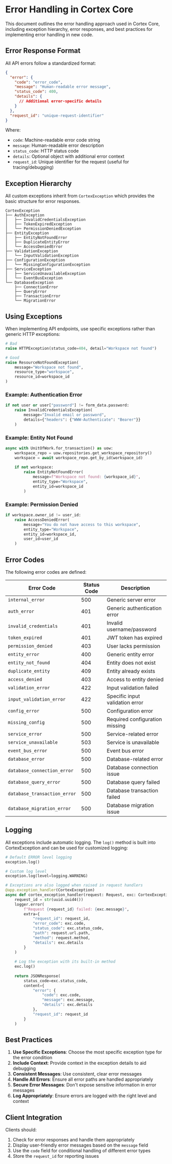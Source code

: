 # Error Handling in Cortex Core

This document outlines the error handling approach used in Cortex Core, including exception hierarchy, error responses, and best practices for implementing error handling in new code.

## Error Response Format

All API errors follow a standardized format:

```json
{
  "error": {
    "code": "error_code",
    "message": "Human-readable error message",
    "status_code": 400,
    "details": {
      // Additional error-specific details
    }
  },
  "request_id": "unique-request-identifier"
}
```

Where:
- `code`: Machine-readable error code string
- `message`: Human-readable error description
- `status_code`: HTTP status code
- `details`: Optional object with additional error context
- `request_id`: Unique identifier for the request (useful for tracing/debugging)

## Exception Hierarchy

All custom exceptions inherit from `CortexException` which provides the basic structure for error responses.

```
CortexException
├── AuthException
│   ├── InvalidCredentialsException
│   ├── TokenExpiredException
│   └── PermissionDeniedException
├── EntityException
│   ├── EntityNotFoundError
│   ├── DuplicateEntityError
│   └── AccessDeniedError
├── ValidationException
│   └── InputValidationException
├── ConfigurationException
│   └── MissingConfigurationException
├── ServiceException
│   ├── ServiceUnavailableException
│   └── EventBusException
└── DatabaseException
    ├── ConnectionError
    ├── QueryError
    ├── TransactionError
    └── MigrationError
```

## Using Exceptions

When implementing API endpoints, use specific exceptions rather than generic HTTP exceptions:

```python
# Bad
raise HTTPException(status_code=404, detail="Workspace not found")

# Good
raise ResourceNotFoundException(
    message="Workspace not found",
    resource_type="workspace",
    resource_id=workspace_id
)
```

### Example: Authentication Error

```python
if not user or user["password"] != form_data.password:
    raise InvalidCredentialsException(
        message="Invalid email or password",
        details={"headers": {"WWW-Authenticate": "Bearer"}}
    )
```

### Example: Entity Not Found

```python
async with UnitOfWork.for_transaction() as uow:
    workspace_repo = uow.repositories.get_workspace_repository()
    workspace = await workspace_repo.get_by_id(workspace_id)
    
    if not workspace:
        raise EntityNotFoundError(
            message=f"Workspace not found: {workspace_id}",
            entity_type="Workspace",
            entity_id=workspace_id
        )
```

### Example: Permission Denied

```python
if workspace.owner_id != user_id:
    raise AccessDeniedError(
        message="You do not have access to this workspace",
        entity_type="Workspace",
        entity_id=workspace_id,
        user_id=user_id
    )
```

## Error Codes

The following error codes are defined:

| Error Code | Status Code | Description |
|------------|-------------|-------------|
| `internal_error` | 500 | Generic server error |
| `auth_error` | 401 | Generic authentication error |
| `invalid_credentials` | 401 | Invalid username/password |
| `token_expired` | 401 | JWT token has expired |
| `permission_denied` | 403 | User lacks permission |
| `entity_error` | 400 | Generic entity error |
| `entity_not_found` | 404 | Entity does not exist |
| `duplicate_entity` | 409 | Entity already exists |
| `access_denied` | 403 | Access to entity denied |
| `validation_error` | 422 | Input validation failed |
| `input_validation_error` | 422 | Specific input validation error |
| `config_error` | 500 | Configuration error |
| `missing_config` | 500 | Required configuration missing |
| `service_error` | 500 | Service-related error |
| `service_unavailable` | 503 | Service is unavailable |
| `event_bus_error` | 500 | Event bus error |
| `database_error` | 500 | Database-related error |
| `database_connection_error` | 500 | Database connection issue |
| `database_query_error` | 500 | Database query failed |
| `database_transaction_error` | 500 | Database transaction failed |
| `database_migration_error` | 500 | Database migration issue |

## Logging

All exceptions include automatic logging. The `log()` method is built into CortexException and can be used for customized logging:

```python
# Default ERROR level logging
exception.log()

# Custom log level
exception.log(level=logging.WARNING)

# Exceptions are also logged when raised in request handlers
@app.exception_handler(CortexException)
async def cortex_exception_handler(request: Request, exc: CortexException):
    request_id = str(uuid.uuid4())
    logger.error(
        f"Request {request_id} failed: {exc.message}",
        extra={
            "request_id": request_id,
            "error_code": exc.code,
            "status_code": exc.status_code,
            "path": request.url.path,
            "method": request.method,
            "details": exc.details
        }
    )
    
    # Log the exception with its built-in method
    exc.log()
    
    return JSONResponse(
        status_code=exc.status_code,
        content={
            "error": {
                "code": exc.code,
                "message": exc.message,
                "details": exc.details
            },
            "request_id": request_id
        }
    )
```

## Best Practices

1. **Use Specific Exceptions**: Choose the most specific exception type for the error condition
2. **Include Context**: Provide context in the exception details to aid debugging
3. **Consistent Messages**: Use consistent, clear error messages
4. **Handle All Errors**: Ensure all error paths are handled appropriately
5. **Secure Error Messages**: Don't expose sensitive information in error messages
6. **Log Appropriately**: Ensure errors are logged with the right level and context

## Client Integration

Clients should:

1. Check for error responses and handle them appropriately
2. Display user-friendly error messages based on the `message` field
3. Use the `code` field for conditional handling of different error types
4. Store the `request_id` for reporting issues
